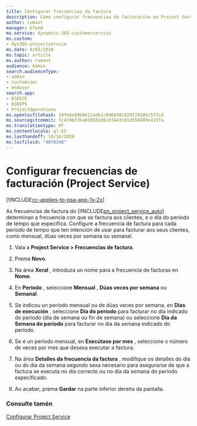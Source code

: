```yaml
---
title: Configurar frecuencias da factura
description: Como configurar frecuencias de facturación en Project Service
author: rumant
manager: kfend
ms.service: dynamics-365-customerservice
ms.custom:
- dyn365-projectservice
ms.date: 8/03/2018
ms.topic: article
ms.author: rumant
audience: Admin
search.audienceType:
- admin
- customizer
- enduser
search.app:
- D365CE
- D365PS
- ProjectOperations
ms.openlocfilehash: 18fb4e6968612adb1c946650c829174286c5f3cd
ms.sourcegitcommit: 5c4c9bf3ba018562d6cb3443c01d550489c415fa
ms.translationtype: HT
ms.contentlocale: gl-ES
ms.lasthandoff: 10/16/2020
ms.locfileid: "4076348"
---
```

# <a name="set-up-invoice-frequencies-project-service"></a>Configurar frecuencias de facturación (Project Service)

[!INCLUDE[cc-applies-to-psa-app-1x-2x](../includes/cc-applies-to-psa-app-1x-2x.md)]

As frecuencias de factura do [!INCLUDE[pn_project_service_auto](../includes/pn-project-service-auto.md)] determinan a frecuencia con que se factura aos clientes, e o día do período de tempo que especifica. Configure a frecuencia de factura para cada período de tempo que ten intención de usar para facturar aos seus clientes, como mensual, dúas veces por semana ou semanal.  
  
1.  Vaia a **Project Service > Frecuencias de factura**.  
  
2.  Prema **Novo**.  
  
3.  Na área **Xeral** , introduza un nome para a frecuencia de facturas en **Nome**.  
  
4.  En **Período** , seleccione **Mensual** , **Dúas veces por semana** ou **Semanal**.  
  
5.  Se indicou un período mensual ou de dúas veces por semana, en **Días de execución** , seleccione **Día do período** para facturar no día indicado do período (día de semana ou fin de semana) ou seleccione **Día da Semana do período** para facturar no día da semana indicado do período.  
  
6.  Se é un período mensual, en **Execútase por mes** , seleccione o número de veces por mes que desexa executar a factura.  
  
7.  Na área **Detalles da frecuencia da factura** , modifique os detalles do día ou do día da semana segundo sexa necesario para asegurarse de que a factura se executa no día correcto ou no día da semana do período especificado.  
  
8.  Ao acabar, prema **Gardar** na parte inferior dereita da pantalla.  
  
### <a name="see-also"></a>Consulte tamén  
 [Configurar Project Service](../psa/configure.md)
